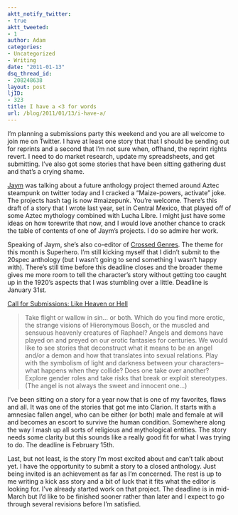 ```yaml
---
aktt_notify_twitter:
- true
aktt_tweeted:
- 1
author: Adam
categories:
- Uncategorized
- Writing
date: "2011-01-13"
dsq_thread_id:
- 208248638
layout: post
ljID:
- 323
title: I have a <3 for words
url: /blog/2011/01/13/i-have-a/
---
```

I&#8217;m planning a submissions party this weekend and you are all welcome to join me on Twitter. I have at least one story that that I should be sending out for reprints and a second that I&#8217;m not sure when, offhand, the reprint rights revert. I need to do market research, update my spreadsheets, and get submitting. I&#8217;ve also got some stories that have been sitting gathering dust and that&#8217;s a crying shame.

[Jaym](1) was talking about a future anthology project themed around Aztec steampunk on twitter today and I cracked a &#8220;Maize-powers, activate&#8221; joke. The projects hash tag is now #maizepunk. You&#8217;re welcome. There&#8217;s this draft of a story that I wrote last year, set in Central Mexico, that played off of some Aztec mythology combined with Lucha Libre. I might just have some ideas on how torewrite that now, and I would love another chance to crack the table of contents of one of Jaym&#8217;s projects. I do so admire her work.

Speaking of Jaym, she&#8217;s also co-editor of [Crossed Genres](2). The theme for this month is Superhero. I&#8217;m still kicking myself that I didn&#8217;t submit to the 20spec anthology (but I wasn&#8217;t going to send something I wasn&#8217;t happy with). There&#8217;s still time before this deadline closes and the broader theme gives me more room to tell the character&#8217;s story without getting too caught up in the 1920&#8217;s aspects that I was stumbling over a little. Deadline is January 31st.

[Call for Submissions: Like Heaven or Hell](3)

> Take flight or wallow in sin… or both. Which do you find more erotic, the strange visions of Hieronymous Bosch, or the muscled and sensuous heavenly creatures of Raphael? Angels and demons have played on and preyed on our erotic fantasies for centuries. We would like to see stories that deconstruct what it means to be an angel and/or a demon and how that translates into sexual relations. Play with the symbolism of light and darkness between your characters–what happens when they collide? Does one take over another? Explore gender roles and take risks that break or exploit stereotypes. (The angel is not always the sweet and innocent one…)

I&#8217;ve been sitting on a story for a year now that is one of my favorites, flaws and all. It was one of the stories that got me into Clarion. It starts with a amnesiac fallen angel, who can be either (or both) male and female at will and becomes an escort to survive the human condition. Somewhere along the way I mash up all sorts of religious and mythological entities. The story needs some clarity but this sounds like a really good fit for what I was trying to do. The deadline is February 15th.

Last, but not least, is the story I&#8217;m most excited about and can&#8217;t talk about yet. I have the opportunity to submit a story to a closed anthology. Just being invited is an achievement as far as I&#8217;m concerned. The rest is up to me writing a kick ass story and a bit of luck that it fits what the editor is looking for. I&#8217;ve already started work on that project. The deadline is in mid-March but I&#8217;d like to be finished sooner rather than later and I expect to go through several revisions before I&#8217;m satisfied.

 [1]: http://twitter.com/#!/jaymgates
 [2]: http://crossedgenres.com/
 [3]: http://www.circlet.com/?p=2502
